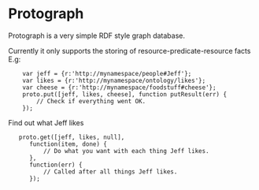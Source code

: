 # Protograph

Protograph is a very simple RDF style graph database.

Currently it only supports the storing of resource-predicate-resource facts E.g:

```
    var jeff = {r:'http://mynamespace/people#Jeff'};
    var likes = {r:'http://mynamespace/ontology/likes'};
    var cheese = {r:'http://mynamespace/foodstuff#cheese'};
    proto.put([jeff, likes, cheese], function putResult(err) {
        // Check if everything went OK.
    });
```
Find out what Jeff likes
```
   proto.get([jeff, likes, null],
      function(item, done) {
          // Do what you want with each thing Jeff likes.
      },
      function(err) {
          // Called after all things Jeff likes.
      });
```
